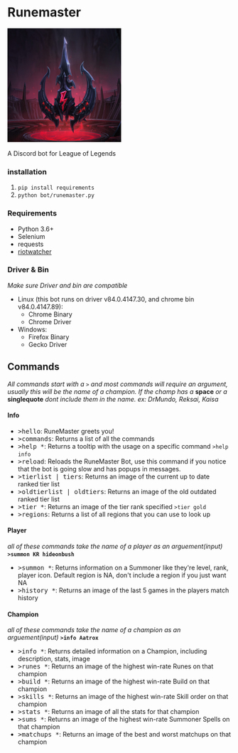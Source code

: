 Runemaster
====
<a href="https://discord.com/api/oauth2/authorize?client_id=713831642061602827&permissions=523328&scope=bot" target="_blank"><img src="images/default.png" alt="Runemaster Icon" width="256" height="256"/></a>

A Discord bot for League of Legends

### installation

1. `pip install requirements`
2. `python bot/runemaster.py`

### Requirements

- Python 3.6+
- Selenium 
- requests
- [riotwatcher](https://github.com/pseudonym117/Riot-Watcher)

### Driver & Bin

*Make sure Driver and bin are compatible*
- Linux (this bot runs on driver v84.0.4147.30, and chrome bin v84.0.4147.89): 
    - Chrome Binary 
    - Chrome Driver
- Windows:
    - Firefox Binary
    - Gecko Driver

## Commands

*All commands start with a* `>` *and most commands will require an argument, usually this will be the name of a champion. If the champ has a* **space** *or a* **singlequote** *dont include them in the name. ex: DrMundo, Reksai, Kaisa*

#### Info

- <kbd>>hello</kbd>: RuneMaster greets you!
- <kbd>>commands</kbd>: Returns a list of all the commands
- <kbd>>help *</kbd>: Returns a tooltip with the usage on a specific command `>help info`
- <kbd>>reload</kbd>: Reloads the RuneMaster Bot, use this command if you notice that the bot is going slow and has popups in messages.
- <kbd>>tierlist | tiers</kbd>: Returns an image of the current up to date ranked tier list
- <kbd>>oldtierlist | oldtiers</kbd>: Returns an image of the old outdated ranked tier list
- <kbd>>tier *</kbd>: Returns an image of the tier rank specified `>tier gold`
- <kbd>>regions</kbd>: Returns a list of all regions that you can use to look up 

#### Player

*all of these commands take the name of a player as an arguement(input)* **`>summon KR hideonbush`** 

- <kbd>>summon *</kbd>: Returns information on a Summoner like they're level, rank, player icon. Default region is NA, don't include a region if you just want NA
- <kbd>>history *</kbd>: Returns an image of the last 5 games in the players match history 

#### Champion

*all of these commands take the name of a champion as an arguement(input)* **`>info Aatrox`**

- <kbd>>info *</kbd>: Returns detailed information on a Champion, including description, stats, image
- <kbd>>runes *</kbd>: Returns an image of the highest win-rate Runes on that champion
- <kbd>>build *</kbd>: Returns an image of the highest win-rate Build on that champion
- <kbd>>skills *</kbd>: Returns an image of the highest win-rate Skill order on that champion
- <kbd>>stats *</kbd>: Returns an image of all the stats for that champion
- <kbd>>sums *</kbd>: Returns an image of the highest win-rate Summoner Spells on that champion
- <kbd>>matchups *</kbd>: Returns an image of the best and worst matchups on that champion
